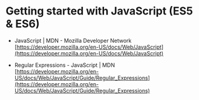 # Getting started with JavaScript (ES5 &amp; ES6)

- JavaScript | MDN - Mozilla Developer Network
[https://developer.mozilla.org/en-US/docs/Web/JavaScript](https://developer.mozilla.org/en-US/docs/Web/JavaScript)

- Regular Expressions - JavaScript | MDN
[https://developer.mozilla.org/en-US/docs/Web/JavaScript/Guide/Regular_Expressions](https://developer.mozilla.org/en-US/docs/Web/JavaScript/Guide/Regular_Expressions)
